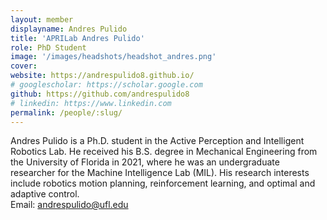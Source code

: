 ```yaml
---
layout: member
displayname: Andres Pulido
title: 'APRILab Andres Pulido'
role: PhD Student
image: '/images/headshots/headshot_andres.png'
cover:
website: https://andrespulido8.github.io/ 
# googlescholar: https://scholar.google.com
github: https://github.com/andrespulido8
# linkedin: https://www.linkedin.com
permalink: /people/:slug/
---
```

<!-- Put your biography here -->
Andres Pulido is a Ph.D. student in the Active Perception and Intelligent Robotics Lab. He received his B.S. degree in Mechanical Engineering from the University of Florida in 2021, where he was an undergraduate researcher for the Machine Intelligence Lab (MIL). His research interests include robotics motion planning, reinforcement learning, and optimal and adaptive control.  
Email: andrespulido@ufl.edu
